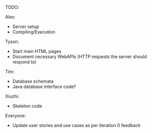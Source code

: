 TODO:

Alex: 
- Server setup
- Compiling/Execution

Tyson:

- Start main HTML pages
- Document necessary WebAPIs (HTTP requests the server should respond to)

Tim:
- Database schemata
- Java database interface code?

Xiuzhi:
- Skeleton code

Everyone: 
- Update user stories and use cases as per iteration 0 feedback
